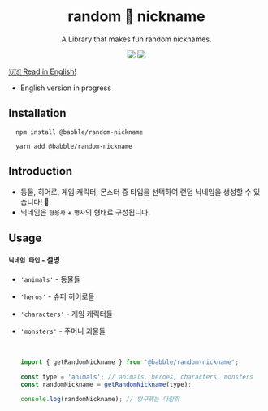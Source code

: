 <div align='center'>
<h1>random 🎲 nickname</h1>

A Library that makes fun random nicknames.

  <div display='flex'>
    <img src='https://img.shields.io/badge/license-MIT-green' />
    <img src='https://img.shields.io/badge/version-1.0.0-orange' />
  </div>
</div>

[🇺🇸 Read in English!]('./README.en.md')

- English version in progress
  <br />

## Installation

```
  npm install @babble/random-nickname

  yarn add @babble/random-nickname
```

## Introduction

- 동물, 히어로, 게임 캐릭터, 몬스터 중 타입을 선택하여 랜덤 닉네임을 생성할 수 있습니다! 🤩
- 닉네임은 `형용사` + `명사`의 형태로 구성됩니다.

## Usage

#### `닉네임 타입` - 설명

- `'animals'` - 동물들
- `'heros'` - 슈퍼 히어로들
- `'characters'` - 게임 캐릭터들
- `'monsters'` - 주머니 괴물들

  <br />

  ```javascript
  import { getRandomNickname } from '@babble/random-nickname';

  const type = 'animals'; // animals, heroes, characters, monsters
  const randomNickname = getRandomNickname(type);

  console.log(randomNickname); // 방구뀌는 다람쥐
  ```

